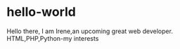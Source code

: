 # hello-world

Hello there,
I am Irene,an upcoming great web developer. HTML,PHP,Python-my interests
